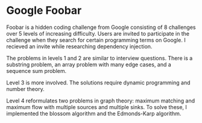 # Google Foobar

Foobar is a hidden coding challenge from Google consisting of 8 challenges over 5 levels of increasing difficulty. Users are invited to participate in the challenge when they search for certain programming terms on Google. I recieved an invite while researching dependency injection.

The problems in levels 1 and 2 are similar to interview questions. There is a substring problem, an array problem with many edge cases, and a sequence sum problem.

Level 3 is more involved. The solutions require dynamic programming and number theory.

Level 4 reformulates two problems in graph theory: maximum matching and maximum flow with multiple sources and multiple sinks. To solve these, I implemented the blossom algorithm and the Edmonds-Karp algorithm.

